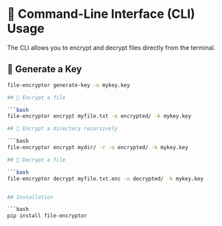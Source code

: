 # 🧰 Command-Line Interface (CLI) Usage

The CLI allows you to encrypt and decrypt files directly from the terminal.

## 🔑 Generate a Key

```bash
file-encryptor generate-key -o mykey.key

## 🔑 Encrypt a file

```bash
file-encryptor encrypt myfile.txt -o encrypted/ -k mykey.key

## 🔑 Encrypt a directory recursively

```bash
file-encryptor encrypt mydir/ -r -o encrypted/ -k mykey.key

## 🔑 Decrypt a file

```bash
file-encryptor decrypt myfile.txt.enc -o decrypted/ -k mykey.key


## Installation

```bash
pip install file-encryptor